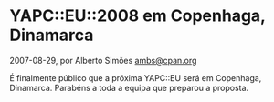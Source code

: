 
# YAPC::EU::2008 em Copenhaga, Dinamarca

 2007-08-29, por Alberto Simões <ambs@cpan.org>

É finalmente público que a próxima YAPC::EU será em Copenhaga, Dinamarca. Parabéns a toda a equipa que preparou a proposta.
